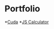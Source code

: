 # Portfolio
*[Cuda](https://shahlo21.github.io/Cuda/)
*[JS Calculator](https://shahlo21.github.io/js-calculator/)

